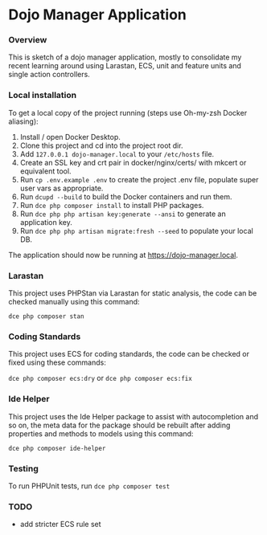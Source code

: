 # Dojo Manager Application

### Overview

This is sketch of a dojo manager application, mostly to consolidate my recent learning around using
Larastan, ECS, unit and feature units and single action controllers.

### Local installation

To get a local copy of the project running (steps use Oh-my-zsh Docker aliasing):

1. Install / open Docker Desktop.
2. Clone this project and cd into the project root dir.
3. Add ``127.0.0.1 dojo-manager.local`` to your ``/etc/hosts`` file.
4. Create an SSL key and crt pair in docker/nginx/certs/ with mkcert or equivalent tool.
5. Run ``cp .env.example .env`` to create the project .env file, populate super user vars as appropriate. 
6. Run ``dcupd --build`` to build the Docker containers and run them. 
7. Run ``dce php composer install`` to install PHP packages. 
8. Run ``dce php php artisan key:generate --ansi`` to generate an application key. 
9. Run ``dce php php artisan migrate:fresh --seed`` to populate your local DB. 

The application should now be running at https://dojo-manager.local.

### Larastan

This project uses PHPStan via Larastan for static analysis, the code can be checked manually using this command:

``dce php composer stan``

### Coding Standards

This project uses ECS for coding standards, the code can be checked or fixed using these commands:

``dce php composer ecs:dry`` or ``dce php composer ecs:fix``

### Ide Helper

This project uses the Ide Helper package to assist with autocompletion and so on, the meta data for the package should
be rebuilt after adding properties and methods to models using this command:

``dce php composer ide-helper``

### Testing

To run PHPUnit tests, run ``dce php composer test``

### TODO

- add stricter ECS rule set

